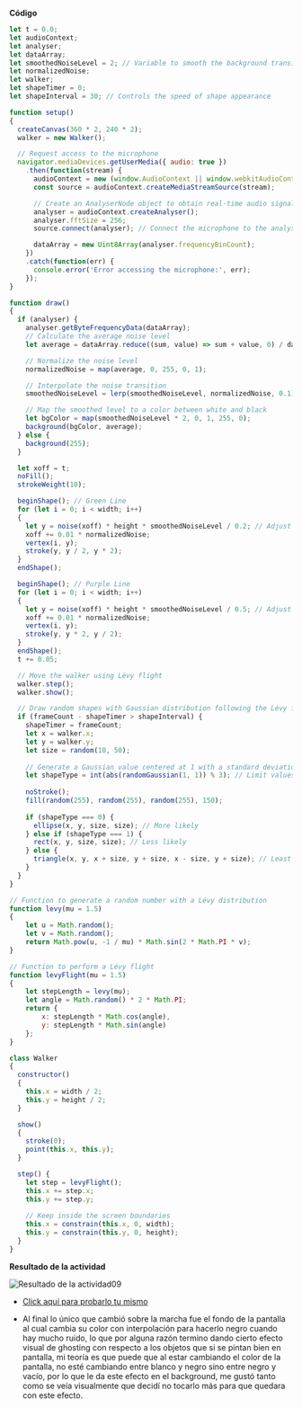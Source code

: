 **Código**
```js
let t = 0.0;
let audioContext;
let analyser;
let dataArray;
let smoothedNoiseLevel = 2; // Variable to smooth the background transition
let normalizedNoise;
let walker;
let shapeTimer = 0;
let shapeInterval = 30; // Controls the speed of shape appearance

function setup() 
{
  createCanvas(360 * 2, 240 * 2);
  walker = new Walker();

  // Request access to the microphone
  navigator.mediaDevices.getUserMedia({ audio: true })
    .then(function(stream) {
      audioContext = new (window.AudioContext || window.webkitAudioContext)();
      const source = audioContext.createMediaStreamSource(stream);

      // Create an AnalyserNode object to obtain real-time audio signal data.
      analyser = audioContext.createAnalyser();
      analyser.fftSize = 256;
      source.connect(analyser); // Connect the microphone to the analyser

      dataArray = new Uint8Array(analyser.frequencyBinCount);
    })
    .catch(function(err) {
      console.error('Error accessing the microphone:', err);
    });
}

function draw()
{
  if (analyser) {
    analyser.getByteFrequencyData(dataArray);
    // Calculate the average noise level
    let average = dataArray.reduce((sum, value) => sum + value, 0) / dataArray.length;

    // Normalize the noise level
    normalizedNoise = map(average, 0, 255, 0, 1);

    // Interpolate the noise transition
    smoothedNoiseLevel = lerp(smoothedNoiseLevel, normalizedNoise, 0.1);

    // Map the smoothed level to a color between white and black
    let bgColor = map(smoothedNoiseLevel * 2, 0, 1, 255, 0);
    background(bgColor, average);
  } else {
    background(255);
  }

  let xoff = t;
  noFill();
  strokeWeight(10);

  beginShape(); // Green Line
  for (let i = 0; i < width; i++)
  {
    let y = noise(xoff) * height * smoothedNoiseLevel / 0.2; // Adjust noise level based on the microphone
    xoff += 0.01 * normalizedNoise;
    vertex(i, y);
    stroke(y, y / 2, y * 2);
  }
  endShape();

  beginShape(); // Purple Line
  for (let i = 0; i < width; i++)
  {
    let y = noise(xoff) * height * smoothedNoiseLevel / 0.5; // Adjust noise level based on the microphone
    xoff += 0.01 * normalizedNoise;
    vertex(i, y);
    stroke(y, y * 2, y / 2);
  }
  endShape();
  t += 0.05;

  // Move the walker using Lévy flight
  walker.step();
  walker.show();

  // Draw random shapes with Gaussian distribution following the Lévy flight pattern
  if (frameCount - shapeTimer > shapeInterval) {
    shapeTimer = frameCount;
    let x = walker.x;
    let y = walker.y;
    let size = random(10, 50);
    
    // Generate a Gaussian value centered at 1 with a standard deviation of 1
    let shapeType = int(abs(randomGaussian(1, 1)) % 3); // Limit values to 0, 1, or 2
    
    noStroke();
    fill(random(255), random(255), random(255), 150);
    
    if (shapeType === 0) {
      ellipse(x, y, size, size); // More likely
    } else if (shapeType === 1) {
      rect(x, y, size, size); // Less likely
    } else {
      triangle(x, y, x + size, y + size, x - size, y + size); // Least likely
    }
  }
}

// Function to generate a random number with a Lévy distribution
function levy(mu = 1.5) 
{
    let u = Math.random();
    let v = Math.random();
    return Math.pow(u, -1 / mu) * Math.sin(2 * Math.PI * v);
}

// Function to perform a Lévy flight
function levyFlight(mu = 1.5) 
{
    let stepLength = levy(mu);
    let angle = Math.random() * 2 * Math.PI;
    return {
        x: stepLength * Math.cos(angle),
        y: stepLength * Math.sin(angle)
    };
}

class Walker
{
  constructor()
  {
    this.x = width / 2;
    this.y = height / 2;
  }

  show()
  {
    stroke(0);
    point(this.x, this.y);
  }

  step() {
    let step = levyFlight();
    this.x += step.x;
    this.y += step.y;
    
    // Keep inside the screen boundaries
    this.x = constrain(this.x, 0, width);
    this.y = constrain(this.y, 0, height);
  }
}

```

**Resultado de la actividad**

![Resultado de la actividad09](../../../../../src/assets/Unidad01/A09_Resultado1.gif)

- [Click aquí para probarlo tu mismo](https://editor.p5js.org/Adept-KeyCap/full/4nhPijn-Y)

- Al final lo único que cambió sobre la marcha fue el fondo de la pantalla al cual cambia su color con interpolación para hacerlo negro cuando hay mucho ruido, lo que por alguna razón termino dando cierto efecto visual de ghosting con respecto a los objetos que si se pintan bien en pantalla, mi teoría es que puede que al estar cambiando el color de la pantalla, no esté cambiando entre blanco y negro sino entre negro y vacío, por lo que le da este efecto en el background, me gustó tanto como se veía visualmente que decidí no tocarlo más para que quedara con este efecto.

